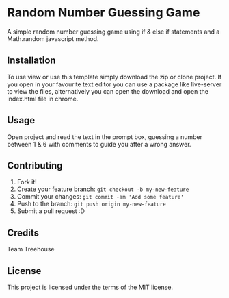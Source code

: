 # Random Number Guessing Game

A simple random number guessing game using if & else if statements and a Math.random javascript method.


## Installation

To use view or use this template simply download the zip or clone project. 
If you open in your favourite text editor you can use a package like live-server to view the files, 
alternatively you can open the download and open the index.html file in chrome.

## Usage

Open project and read the text in the prompt box, guessing a number between 1 & 6 with comments to guide you after a 
wrong answer.

## Contributing

1. Fork it!
2. Create your feature branch: `git checkout -b my-new-feature`
3. Commit your changes: `git commit -am 'Add some feature'`
4. Push to the branch: `git push origin my-new-feature`
5. Submit a pull request :D

## Credits

Team Treehouse

## License

This project is licensed under the terms of the MIT license.

